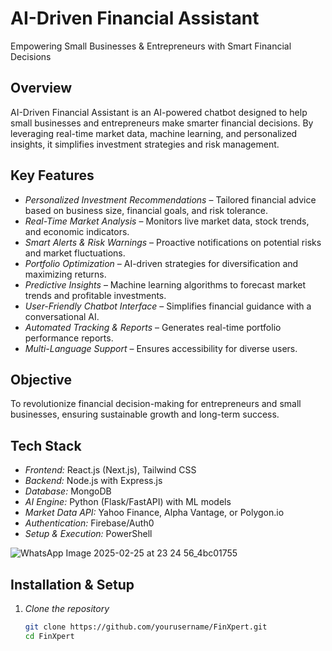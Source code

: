 # AI-Driven Financial Assistant  
Empowering Small Businesses & Entrepreneurs with Smart Financial Decisions  

## Overview  
AI-Driven Financial Assistant is an AI-powered chatbot designed to help small businesses and entrepreneurs make smarter financial decisions. By leveraging real-time market data, machine learning, and personalized insights, it simplifies investment strategies and risk management.  

## Key Features  
- *Personalized Investment Recommendations* – Tailored financial advice based on business size, financial goals, and risk tolerance.  
- *Real-Time Market Analysis* – Monitors live market data, stock trends, and economic indicators.  
- *Smart Alerts & Risk Warnings* – Proactive notifications on potential risks and market fluctuations.  
- *Portfolio Optimization* – AI-driven strategies for diversification and maximizing returns.  
- *Predictive Insights* – Machine learning algorithms to forecast market trends and profitable investments.  
- *User-Friendly Chatbot Interface* – Simplifies financial guidance with a conversational AI.  
- *Automated Tracking & Reports* – Generates real-time portfolio performance reports.  
- *Multi-Language Support* – Ensures accessibility for diverse users.  

## Objective  
To revolutionize financial decision-making for entrepreneurs and small businesses, ensuring sustainable growth and long-term success.  

## Tech Stack  
- *Frontend:* React.js (Next.js), Tailwind CSS  
- *Backend:* Node.js with Express.js  
- *Database:* MongoDB  
- *AI Engine:* Python (Flask/FastAPI) with ML models  
- *Market Data API:* Yahoo Finance, Alpha Vantage, or Polygon.io  
- *Authentication:* Firebase/Auth0  
- *Setup & Execution:* PowerShell  


![WhatsApp Image 2025-02-25 at 23 24 56_4bc01755](https://github.com/user-attachments/assets/0957c585-a8f5-44da-91ef-52a6a4a7200a)


## Installation & Setup  
1. *Clone the repository*  
   ```bash
   git clone https://github.com/yourusername/FinXpert.git
   cd FinXpert
